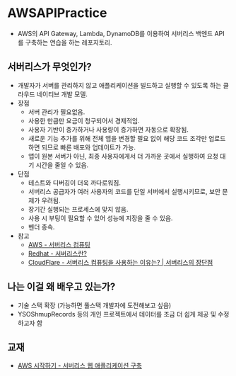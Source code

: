 # AWSAPIPractice
- AWS의 API Gateway, Lambda, DynamoDB를 이용하여 서버리스 백엔드 API를 구축하는 연습을 하는 레포지토리.

## 서버리스가 무엇인가?
- 개발자가 서버를 관리하지 않고 애플리케이션을 빌드하고 실행할 수 있도록 하는 클라우드 네이티브 개발 모델.
- 장점
  - 서버 관리가 필요없음.
  - 사용한 만큼만 요금이 청구되어서 경제적임.
  - 사용자 기반이 증가하거나 사용량이 증가하면 자동으로 확장됨.
  - 새로운 기능 추가를 위해 전체 앱을 변경할 필요 없이 해당 코드 조각만 업로드하면 되므로 빠른 배포와 업데이트가 가능.
  - 앱이 원본 서버가 아닌, 최종 사용자에게서 더 가까운 곳에서 실행하여 요청 대기 시간을 줄일 수 있음.
- 단점
  - 테스트와 디버깅이 더욱 까다로워짐.
  - 서버리스 공급자가 여러 사용자의 코드를 단일 서버에서 실행시키므로, 보안 문제가 우려됨.
  - 장기간 실행되는 프로세스에 맞지 않음.
  - 사용 시 부팅이 필요할 수 있어 성능에 지장을 줄 수 있음.
  - 벤더 종속.
- 참고
  - [AWS - 서버리스 컴퓨팅](https://aws.amazon.com/ko/serverless/)
  - [Redhat - 서버리스란?](https://www.redhat.com/ko/topics/cloud-native-apps/what-is-serverless)
  - [CloudFlare - 서버리스 컴퓨팅을 사용하는 이유는? | 서버리스의 장단점](https://www.cloudflare.com/ko-kr/learning/serverless/why-use-serverless/)

## 나는 이걸 왜 배우고 있는가?
- 기술 스택 확장 (가능하면 풀스택 개발자에 도전해보고 싶음)
- YSOShmupRecords 등의 개인 프로젝트에서 데이터를 조금 더 쉽게 제공 및 수정하고자 함

## 교재
- [AWS 시작하기 - 서버리스 웹 애플리케이션 구축](https://aws.amazon.com/ko/getting-started/hands-on/build-serverless-web-app-lambda-apigateway-s3-dynamodb-cognito/)
